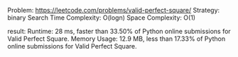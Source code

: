 Problem: https://leetcode.com/problems/valid-perfect-square/
Strategy: binary Search
Time Complexity: O(logn)
Space Complexity: O(1)

result:
Runtime: 28 ms, faster than 33.50% of Python online submissions for Valid Perfect Square.
Memory Usage: 12.9 MB, less than 17.33% of Python online submissions for Valid Perfect Square.
